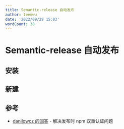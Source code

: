 ```yaml
---
title: Semantic-release 自动发布
author: teemwu
date: '2022/09/29 15:03'
wordCount: 38
---
```


# Semantic-release 自动发布

## 安装


## 新建

## 参考
- [danilowoz 的回答](https://github.com/semantic-release/npm/issues/209#issuecomment-904535983) - 解决发布时 npm 双重认证问题
